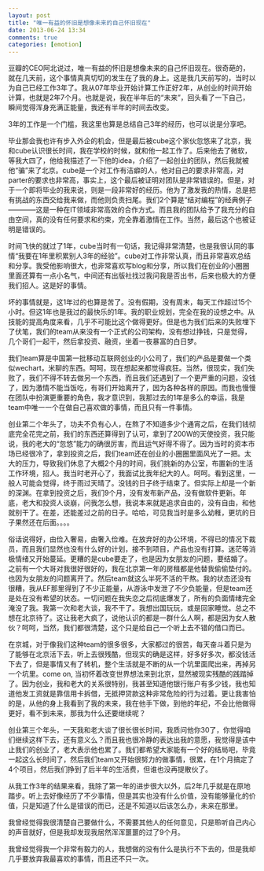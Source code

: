 ```yaml
---
layout: post
title: "唯一有益的怀旧是想像未来的自己怀旧现在"
date: 2013-06-24 13:34
comments: true
categories: [emotion]
---
```

豆瓣的CEO阿北说过，唯一有益的怀旧是想像未来的自己怀旧现在。很奇葩的，就在几天前，这个事情真真切切的发生在了我的身上。这是我几天前写的，当时以为自己已经工作3年了。我从07年毕业开始计算工作正好2年，从创业的时间开始计算，也就是2年7个月。也就是说，我在半年后的“未来”，回头看了一下自己，瞬间觉得浑身充满正能量，我还有半年的时间去改变。

3年的工作是一个门槛，我这里也算是总结自己3年的经历，也可以说是分享吧。
	
毕业那会我也许有步入外企的机会，但是最后被cube这个家伙忽悠来了北京，我和cube认识很长时间，我在学校的时候，就和他一起工作了。后来他去了微软，等我大四了，他给我描述了一下他的idea，介绍了一起创业的团队，然后我就被他“骗”来了北京。cube是一个对工作有洁癖的人，他对自己的要求非常高，对parter的要求也非常高，事实上，这个最后被证明对团队是非常错误的。但是，对于一个即将毕业的我来说，则是一段非常好的经历。他为了激发我的热情，总是把有挑战的东西交给我来做，而他则负责扫尾。我们2个算是“结对编程”的经典例子————这是一种在IT领域非常高效的合作方式。而且我的团队给予了我充分的自由空间，真的没有任何要求和约束，完全靠着激情在工作。当然，最后这个也被证明是错误的。
	
时间飞快的就过了1年，cube当时有一句话，我记得非常清楚，也是我很认同的事情“我要在1年里积累别人3年的经验”。cube对工作非常认真，而且非常喜欢总结和分享。我受他影响很大，也非常喜欢写blog和分享，所以我们在创业的小圈圈里面还算有一点小名气，中间还有出版社找过我问我是否出书，后来也极大的方便我们招人。这是好的事情。
	
坏的事情就是，这1年过的也算是苦了。没有假期，没有周末，每天工作超过15个小时。但这1年也是我过的最快乐的1年。我的职业规划，完全在我的设想之中。从技能的提高角度来看，几乎不可能比这个做得更好。但是也为我们后来的失败埋下了伏笔，我们的team从来没有一个正式的公司架构，没有想过挣钱，只是觉得，几个哥们一起干，然后拿投资、融资，坐着一夜暴富的白日梦。
	
我们team算是中国第一批移动互联网创业的小公司了，我们的产品是要做一个类似wechart，米聊的东西。呵呵，现在想起来都觉得疯狂。当然，很现实，我们失败了，我们不得不转去做另一个东西，而且我们还遇到了一个更严重的问题，没钱了，因为激情不能当饭吃，有哥们开始离开了，因为各种各样的原因。而我也慢慢在团队中扮演更重要的角色，我才意识到，我那过去的1年是多么的幸运，我是team中唯一一个在做自己喜欢做的事情，而且只有一件事情。
	
创业第二个年头了，功夫不负有心人，在熬了不知道多少个通宵之后，在我们钱彻底完全花完之前，我们的东西还算得到了认可，拿到了200W的天使投资，我只能说，我的老大的“忽悠”能力的确很厉害，而且运气好得不得了。因为当时的资本市场已经很冷了，拿到投资之后，我们team还在创业的小圈圈里面风光了一把。太大的压力，导致我们休息了大概2个月的时间，我们挑新的办公室，布置新的生活工作环境，招人。我当时老开心了，我面试比我年纪大的人。呵呵。看到这里，一般人可能会觉得，终于雨过天晴了。没钱的日子终于结束了。但实际上却是一个新的深渊。在拿到投资之后，我们9个月，没有发布新产品，没有做软件更新。年底，老大和投资人谈崩，问我怎么想，我说本来就是追求自由的，没有自由，和他就别干了。在差，还能差过之前的日子。哈哈，可见我当时是多么幼稚，更坑的日子果然还在后面。。。。
	
俗话说得好，由俭入奢易，由奢入俭难。在放弃好的办公环境，不得已的情况下裁员，而且我们显然也没有什么好的计划，接不到项目，产品也没有打算。迷茫等消极情绪又开始蔓延。更糟的是cube要走了，也是因为女朋友的问题，要结婚了。之前有一个大哥对我很好很好的，我在北京第一年的房租都是他替我偷偷垫付的。也因为女朋友的问题离开了。然后team就这么半死不活的干熬。我的状态还没有很糟，我从EF那里得到了不少正能量，从游泳中发泄了不少负能量，但是team还是处在没有希望的状态。一切问题在我失恋之后彻底爆发了，所有的负面情绪完全淹没了我。我第一次和老大谈，我不干了。我想出国玩玩，或是回家睡觉。总之不想在北京待了。这让我老大疯了，说他认识的都是一群什么人啊，都是因为女人散伙？呵呵，当然，我们都很清楚，这个只是给自己一个听上去不错的借口而已。
	
在京城，对于像我们这种team的很多很多，大家都过的很苦，每天奋斗着只是为了能够在北京活下去，听上去很残酷，但现实的确是这样，好多好多次，都没钱活下去了，但是事情又有了转机，整个生活就是不断的从一个坑里面爬出来，再掉另一个坑里。come on, 当初怀着改变世界想法来到北京，显然被现实残酷的践踏掉了。因为创业，我和老大的关系很特别，我甚至知道他银行账户有多少钱，我也知道他发工资就是靠信用卡拆借，无抵押贷款这种非常危险的行为过着。更让我害怕的是，从他的身上我看到了我的未来，我在他手下做，到他的年纪，不会比他做得更好，看不到未来，那我为什么还要继续呢？
	
创业第三个年头，一天我和老大谈了很长很长时间，我质问他你30了，你觉得咱们继续这样下去，还有意义么？而且我也很冷静的表达出我的意愿，我觉得是该中止我们的创业了，老大表示他也累了。我们都希望大家能有一个好的结局吧，毕竟一起这么长时间了，然后我们team又开始很努力的做事情，很累，在1个月搞定了4个项目，然后我们挣到了后半年的生活费，但谁也没再提散伙了。
	
从我工作3年的结果来看，我除了第一年的进步很大以外，后2年几乎就是在原地踏步。听上去好像经历了不少事情，但是其实也没有什么价值，没有能够量化的价值，只是知道了什么是错误的而已，还是不知道以后该怎么办，未来在那里。
	
我曾经觉得我很清楚自己要做什么，不需要其他人的任何意见，只是聆听自己内心的声音就好，但是我却发现我居然浑浑噩噩的过了9个月。

我曾经觉得我一个非常有毅力的人，我想做的没有什么是执行不下去的，但是我却几乎要放弃我最喜欢的事情，而且还不只一次。